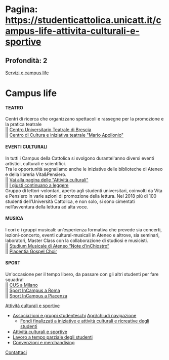 # Pagina: https://studenticattolica.unicatt.it/campus-life-attivita-culturali-e-sportive

## Profondità: 2

[Servizi e campus life](home-servizi-e-campus-life)



# Campus life

#### TEATRO

Centri di ricerca che organizzano spettacoli e rassegne per la promozione e la pratica teatrale  
|| [Centro Universitario Teatrale di Brescia](https://progetti.unicatt.it/progetti-brescia-cut-home)  
|| [Centro di Cultura e iniziativa teatrale "Mario Apollonio"](https://centridiricerca.unicatt.it/cit-home)

#### EVENTI CULTURALI

In tutti i Campus della Cattolica si svolgono durantel'anno diversi eventi artistici, culturali e scientifici.  
Tra le opportunità segnaliamo anche le iniziative delle biblioteche di Ateneo e della libreria Vita&Pensiero.  
|| [Vai alla pagina delle "Attività culturali"](https://milano.unicatt.it/student-life-attivita-culturali)  
|| [I giusti continuano a leggere](https://www.vivaillettore.it/i-giusti-continuano-a-leggere/)  
Gruppo di lettori-volontari, aperto agli studenti universitari, coinvolti da Vita e Pensiero in varie azioni di promozione della lettura. Nel 2018 più di 100 studenti dell’Università Cattolica, e non solo, si sono cimentati nell’avventura della lettura ad alta voce.

#### MUSICA

I cori e i gruppi musicali: un’esperienza formativa che prevede sia concerti, lezioni-concerto, eventi cultural-musicali in Ateneo e altrove, sia seminari, laboratori, Master Class con la collaborazione di studiosi e musicisti.  
|| [Studium Musicale di Ateneo “Note d’inChiostro”](https://milano.unicatt.it/student-life-attivita-musicali)  
|| [Placentia Gospel Choir](https://piacenza.unicatt.it/opportunita-musica-e-canto)

#### SPORT

Un'occasione per il tempo libero, da passare con gli altri studenti per fare squadra!  
|| [CUS a Milano](https://www.cusmilano.it/sezione/64)  
|| [Sport InCampus a Roma](https://educatt.unicatt.it/educatt-sport-incampus-presentazione)  
|| [Sport InCampus a Piacenza](https://educatt.unicatt.it/educatt-sport-incampus-presentazione)

[Attività culturali e sportive](#submenu__wrapper "Attività culturali e sportive")

* [Associazioni e gruppi studenteschi](campus-life-associazioni-e-gruppi-studenteschi "Associazioni e gruppi studenteschi")
  [Apri/chiudi navigazione](#asub-5bbb17b3-4f95-4635-8a59-68198958e269 "Apri/chiudi navigazione")
  + [Fondi finalizzati a iniziative e attività culturali e ricreative degli studenti](associazioni-e-gruppi-studenteschi-fondi-finalizzati-a-iniziative-e-attivita-culturali-e-ricreative "Fondi finalizzati a iniziative e attività culturali e ricreative degli studenti")
* [Attività culturali e sportive](campus-life-attivita-culturali-e-sportive "Attività culturali e sportive")
* [Lavoro a tempo parziale degli studenti](campus-life-lavoro-a-tempo-parziale-degli-studenti "Lavoro a tempo parziale degli studenti")
* [Convenzioni e merchandising](campus-life-convenzioni-e-merchandising "Convenzioni e merchandising")

[Contattaci](home-contatti "Contattaci")